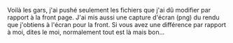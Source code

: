 Voilà les gars, j'ai pushé seulement les fichiers que j'ai dû modifier par rapport à la front page.
J'ai mis aussi une capture d'écran (png) du rendu que j'obtiens à l'écran pour la front.
Si vous avez une différence par rapport à moi, dites le moi, normalement tout est là mais bon...
